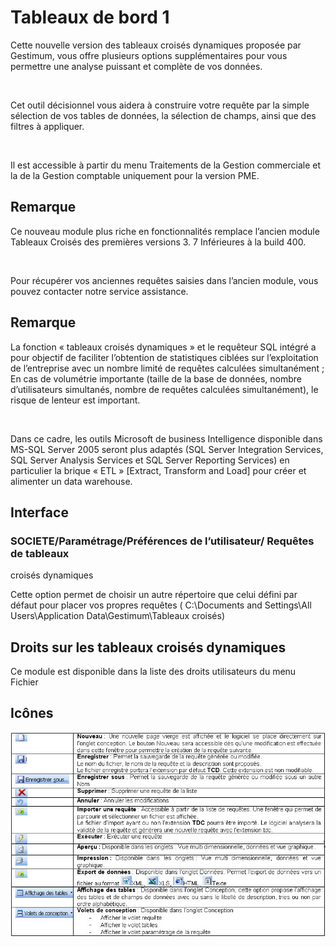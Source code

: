 # Tableaux de bord 1


Cette nouvelle version des tableaux croisés dynamiques proposée par 
 Gestimum, vous offre plusieurs options supplémentaires pour vous permettre 
 une analyse puissant et complète de vos données.


 


Cet outil décisionnel vous aidera à construire votre requête par la 
 simple sélection de vos tables de données, la sélection de champs, ainsi 
 que des filtres à appliquer.


 


Il est accessible à partir du menu Traitements de la Gestion commerciale 
 et la de la Gestion comptable uniquement pour la version PME.


## Remarque


Ce nouveau module plus riche en fonctionnalités remplace l’ancien module 
 Tableaux Croisés des premières versions 3. 7 Inférieures à la build 400.


 


Pour récupérer vos anciennes requêtes saisies dans l’ancien module, 
 vous pouvez contacter notre service assistance.


## Remarque


La fonction « tableaux croisés dynamiques » et le requêteur SQL intégré 
 a pour objectif de faciliter l’obtention de statistiques ciblées sur l’exploitation 
 de l’entreprise avec un nombre limité de requêtes calculées simultanément 
 ; En cas de volumétrie importante (taille de la base de données, nombre 
 d’utilisateurs simultanés, nombre de requêtes calculées simultanément), 
 le risque de lenteur est important.


 


Dans ce cadre, les outils Microsoft de business Intelligence disponible 
 dans MS-SQL Server 2005 seront plus adaptés (SQL Server Integration Services, 
 SQL Server Analysis Services et SQL Server Reporting Services) en particulier 
 la brique « ETL » [Extract, Transform and Load] pour créer et alimenter 
 un data warehouse.


## Interface


### SOCIETE/Paramétrage/Préférences de l’utilisateur/ Requêtes de tableaux 
 croisés dynamiques


Cette option permet de choisir un autre répertoire que celui défini 
 par défaut pour placer vos propres requêtes ( C:\Documents and Settings\All 
 Users\Application Data\Gestimum\Tableaux croisés)


## Droits sur les tableaux croisés dynamiques


Ce module est disponible dans la liste des droits utilisateurs du menu 
 Fichier


## Icônes


![](../../assets/images/1/Trier/Icones.jpg)
